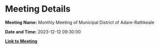 # Meeting Details

**Meeting Name:** Monthly Meeting of Municipal District of Adare-Rathkeale

**Date and Time:** 2023-12-12 09:30:00

**[Link to Meeting](https://www.limerick.ie/council/whats-on/monthly-meeting-of-municipal-district-of-adare-rathkeale-0)**

